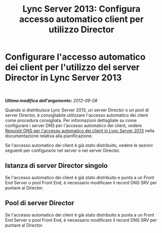 ﻿---
title: "Lync Server 2013: Configura accesso automatico client per utilizzo Director"
TOCTitle: Configurare l'accesso automatico dei client per l'utilizzo del server Director
ms:assetid: 85369ffc-53ae-43be-8a23-84a094faecff
ms:mtpsurl: https://technet.microsoft.com/it-it/library/Gg398678(v=OCS.15)
ms:contentKeyID: 49301199
ms.date: 08/24/2015
mtps_version: v=OCS.15
ms.translationtype: HT
---

# Configurare l'accesso automatico dei client per l'utilizzo del server Director in Lync Server 2013

 

_**Ultima modifica dell'argomento:** 2012-09-08_

Quando si distribuisce Lync Server 2013, un server Director o un pool di server Director, è consigliabile utilizzare l'accesso automatico dei client come procedura consigliata. Per informazioni dettagliate su come configurare i server DNS per l'accesso automatico dei client, vedere [Requisiti DNS per l'accesso automatico dei client in Lync Server 2013](lync-server-2013-dns-requirements-for-automatic-client-sign-in.md) nella documentazione relativa alla pianificazione.

Se l'accesso automatico dei client è già stato distribuito, vedere le sezioni seguenti per configurarlo nel server o nei server Director.

## Istanza di server Director singolo

Se l'accesso automatico dei client è già stato distribuito e punta a un Front End Server o pool Front End, è necessario modificare il record DNS SRV per puntare al Director.

## Pool di server Director

Se l'accesso automatico dei client è già stato distribuito e punta a un Front End Server o pool Front End, è necessario modificare il record DNS SRV per puntare al Director.

